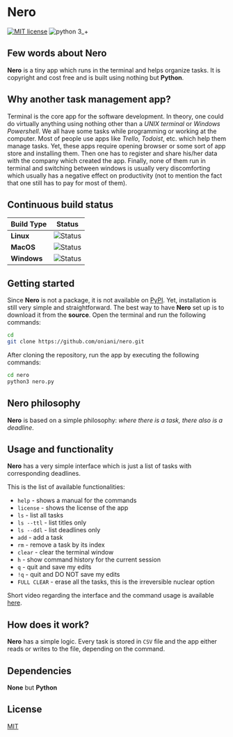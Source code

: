 # Nero
[![MIT license](https://img.shields.io/badge/License-MIT-blue.svg)](https://github.com/oniani/Nero/blob/master/LICENSE/)
![python 3_+](https://img.shields.io/badge/Python-3+-green.svg)

## Few words about Nero
**Nero** is a tiny app which runs in the terminal and helps organize tasks. It is copyright and cost free and is built using nothing but **Python**.

## Why another task management app?
Terminal is the core app for the software development. In theory, one could do virtually anything using nothing other than a *UNIX terminal* or *Windows Powershell*. We all have some tasks while programming or working at the computer. Most of people use apps like *Trello*, *Todoist*, etc. which help them manage tasks. Yet, these apps require opening browser or some sort of app store and installing them. Then one has to register and share his/her data with the company which created the app. Finally, none of them run in terminal and switching between windows is usually very discomforting which usually has a negative effect on productivity (not to mention the fact that one still has to pay for most of them).

## Continuous build status
| Build Type      | Status |
| ---             | ---    |
| **Linux**       | ![Status](https://img.shields.io/teamcity/codebetter/bt428.svg) |
| **MacOS**       | ![Status](https://img.shields.io/teamcity/codebetter/bt428.svg) |
| **Windows**       | ![Status](https://img.shields.io/teamcity/codebetter/bt428.svg) |

## Getting started
Since **Nero** is not a package, it is not available on [PyPI](https://pypi.org/). Yet, installation is still very simple and straightforward. The best way to have **Nero** set up is to download it from the **source**. Open the terminal and run the following commands:

```sh
cd
git clone https://github.com/oniani/nero.git
```

After cloning the repository, run the app by executing the following commands:

```sh
cd nero
python3 nero.py
```

<!-- Optionally, set an alias for **Nero** by executing the following commands in the terminal:

```sh
echo "alias runnero='python3 ~/nero/nero.py'" >> ~/.bash_profile # .bashrc in Linux
source ~/.bash_profile # .bashrc in Linux
```

After having an alias and sourcing `.bash_profile` or `.bashrc` (depending on the os), type `nero` in the terminal and the app will start running no matter directory. -->

## Nero philosophy
**Nero** is based on a simple philosophy: *where there is a task, there also is a deadline*.

## Usage and functionality
**Nero** has a very simple interface which is just a list of tasks with corresponding deadlines.

This is the list of available functionalities:
- `help` - shows a manual for the commands
- `license` - shows the license of the app
- `ls` - list all tasks
- `ls --ttl` - list titles only
- `ls --ddl` - list deadlines only
- `add` - add a task
- `rm` - remove a task by its index
- `clear` - clear the terminal window
- `h` - show command history for the current session
- `q` - quit and save my edits
- `!q` - quit and DO NOT save my edits
- `FULL CLEAR` - erase all the tasks, this is the irreversible nuclear option

Short video regarding the interface and the command usage is available [here](https://drive.google.com/open?id=1Lp2vMTRWs8nDxUjXYzXkdwnWCBExvcXo).

## How does it work?
**Nero** has a simple logic. Every task is stored in `CSV` file and the app either reads or writes to the file, depending on the command.

## Dependencies
**None** but **Python**

## License
[MIT](https://github.com/oniani/nero/blob/master/LICENSE)
